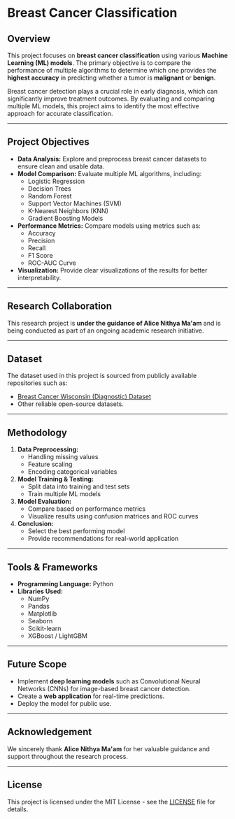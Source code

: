 # Breast Cancer Classification

## Overview
This project focuses on **breast cancer classification** using various **Machine Learning (ML) models**. The primary objective is to compare the performance of multiple algorithms to determine which one provides the **highest accuracy** in predicting whether a tumor is **malignant** or **benign**.

Breast cancer detection plays a crucial role in early diagnosis, which can significantly improve treatment outcomes. By evaluating and comparing multiple ML models, this project aims to identify the most effective approach for accurate classification.

---

## Project Objectives
- **Data Analysis:** Explore and preprocess breast cancer datasets to ensure clean and usable data.
- **Model Comparison:** Evaluate multiple ML algorithms, including:
  - Logistic Regression
  - Decision Trees
  - Random Forest
  - Support Vector Machines (SVM)
  - K-Nearest Neighbors (KNN)
  - Gradient Boosting Models
- **Performance Metrics:** Compare models using metrics such as:
  - Accuracy
  - Precision
  - Recall
  - F1 Score
  - ROC-AUC Curve
- **Visualization:** Provide clear visualizations of the results for better interpretability.

---

## Research Collaboration
This research project is **under the guidance of Alice Nithya Ma'am** and is being conducted as part of an ongoing academic research initiative.

---

## Dataset
The dataset used in this project is sourced from publicly available repositories such as:
- [Breast Cancer Wisconsin (Diagnostic) Dataset](https://www.kaggle.com/datasets/uciml/breast-cancer-wisconsin-data)
- Other reliable open-source datasets.

---

## Methodology
1. **Data Preprocessing:**
   - Handling missing values
   - Feature scaling
   - Encoding categorical variables
2. **Model Training & Testing:**
   - Split data into training and test sets
   - Train multiple ML models
3. **Model Evaluation:**
   - Compare based on performance metrics
   - Visualize results using confusion matrices and ROC curves
4. **Conclusion:**
   - Select the best performing model
   - Provide recommendations for real-world application

---

## Tools & Frameworks
- **Programming Language:** Python
- **Libraries Used:**
  - NumPy
  - Pandas
  - Matplotlib
  - Seaborn
  - Scikit-learn
  - XGBoost / LightGBM

---

## Future Scope
- Implement **deep learning models** such as Convolutional Neural Networks (CNNs) for image-based breast cancer detection.
- Create a **web application** for real-time predictions.
- Deploy the model for public use.

---

## Acknowledgement
We sincerely thank **Alice Nithya Ma'am** for her valuable guidance and support throughout the research process.

---

## License
This project is licensed under the MIT License - see the [LICENSE](LICENSE) file for details.
